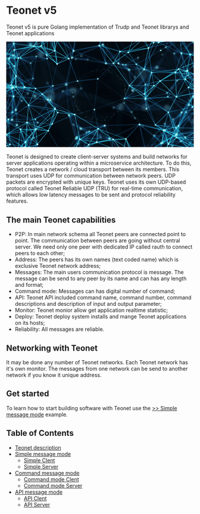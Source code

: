 # Teonet v5

Teonet v5 is pure Golang implementation of Trudp and Teonet librarys and Teonet applications

![Teont Network](https://github.com/teonet-go/.github/blob/main/profile/network.png?raw=true)

Teonet is designed to create client-server systems and build networks for server applications operating within a microservice architecture. To do this, Teonet creates a network / cloud transport between its members. This transport uses UDP for communication between network peers. UDP packets are encrypted with unique keys. Teonet uses its own UDP-based protocol called Teonet Reliable UDP (TRU) for real-time communication, which allows low latency messages to be sent and protocol reliability features.

## The main Teonet capabilities

- P2P: In main network schema all Teonet peers are connected point to point. The communication between peers are going without central server. We need only one peer with dedicated IP called rauth to connect peers to each other;
- Address: The peers has its own names (text coded name) which is exclusive Teonet network address;
- Messages: The main users communication protocol is message. The message can be send to any peer by its name and can has any length and format;
- Command mode: Messages can has digital number of command;
- API: Teonet API included command name, command number, command descriptions and description of input and output parameter;
- Monitor: Teonet monior allow get application realtime statistic;
- Deploy: Teonet deploy system installs and mange Teonet applications on its hosts;
- Reliability: All messages are reliable.

## Networking with Teonet

It may be done any number of Teonet networks. Each Teonet network has it's own monitor. The messages from one network can be send to another network if you know it unique address.

## Get started

To learn how to start building software with Teonet use the
[>> Simple message mode](profile/simple.md#simple-message-mode) example.

## Table of Contents

- [Teonet description](#teonet-v5)
- [Simple message mode](profile/simple.md#simple-message-mode)
  - [Simple Clent](profile/simple.md#teonet-simple-client-application)
  - [Simple Server](profile/simple.md#teonet-simple-server-application)
- [Command message mode](profile/command.md#command-message-mode)
  - [Command mode Clent](profile/command.md#teonet-command-mode-client-application)
  - [Command mode Server](profile/command.md#teonet-command-mode-server-application)
- [API message mode](profile/api.md#api-message-mode)
  - [API Clent](profile/api.md#teonet-api-mode-client-application)
  - [API Server](profile/api.md#teonet-api-mode-server-application)

